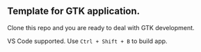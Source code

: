 ## Template for GTK application.

Clone this repo and you are ready to deal with GTK development.

VS Code supported. Use `Ctrl + Shift + B` to build app.